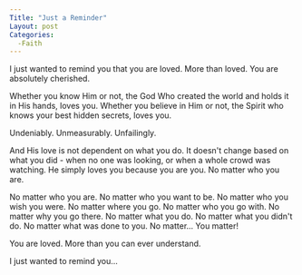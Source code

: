 ```yaml
---
Title: "Just a Reminder"
Layout: post
Categories:
  -Faith
---
```

I just wanted to remind you that you are loved.
More than loved.
You are absolutely cherished.

Whether you know Him or not, the God Who created the world and holds it in His hands, loves you.
Whether you believe in Him or not, the Spirit who knows your best hidden secrets, loves you.

Undeniably.
Unmeasurably.
Unfailingly.

And His love is not dependent on what you do.
It doesn't change based on what you did - when no one was looking, or when a whole crowd was watching.
He simply loves you because you are you.
No matter who you are. 

No matter who you are.
No matter who you want to be. 
No matter who you wish you were.
No matter where you go.
No matter who you go with.
No matter why you go there.
No matter what you do.
No matter what you didn't do.
No matter what was done to you.
No matter... You matter!

You are loved.
More than you can ever understand.

I just wanted to remind you...
